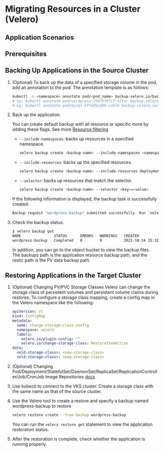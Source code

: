 # Migrating Resources in a Cluster (Velero)

## Application Scenarios

## Prerequisites

## Backing Up Applications in the Source Cluster

1. (Optional) To back up the data of a specified storage volume in the pod, add an annotation to the pod. The annotation template is as follows:

    ```bash
    kubectl -n <namespace> annotate pod/<pod_name> backup.velero.io/backup-volumes=<volume_name_1>,<volume_name_2>,...
    # Eg: kubectl annotate pod/wordpress-758fbf6fc7-s7fsr backup.velero.io/backup-volumes=wp-storage
    # Eg: kubectl annotate pod/mysql-5ffdfbc498-c45lh backup.velero.io/backup-volumes=mysql-storage

    ```

2. Back up the application.

    You can create default backup with all resource or specific more by adding these flags. See more [Resource filtering](https://velero.io/docs/v1.13/resource-filtering/)

    * `--include-namespaces`: backs up resources in a specified namespace.

        ```bash
        velero backup create <backup-name> --include-namespaces <namespace>
        ```

    * `--include-resources`: backs up the specified resources.

        ```bash
        velero backup create <backup-name> --include-resources deployments
        ```

    * `--selector`: backs up resources that match the selector.

        ```bash
        velero backup create <backup-name> --selector <key>=<value>
        ```

    If the following information is displayed, the backup task is successfully created:

    ```bash
    Backup request "wordpress-backup" submitted successfully. Run `velero backup describe wordpress-backup` or `velero backup logs wordpress-backup` for more details.
    ```

3. Check the backup status.

    ```bash
    $ velero backup get
    NAME               STATUS      ERRORS   WARNINGS   CREATED                         EXPIRES   STORAGE LOCATION   SELECTOR
    wordpress-backup   Completed   0        0          2021-10-14 15:32:07 +0800 CST   29d       default            <none>
    ```

    In addition, you can go to the object bucket to view the backup files. The backups path is the application resource backup path, and the restic path is the PV data backup path.

## Restoring Applications in the Target Cluster

1. (Optional) Changing PV/PVC Storage Classes
    Velero can change the storage class of persistent volumes and persistent volume claims during restores. To configure a storage class mapping, create a config map in the Velero namespace like the following:

    ```yaml
    apiVersion: v1
    kind: ConfigMap
    metadata:
      name: change-storage-class-config
      namespace: velero
      labels:
        velero.io/plugin-config: ""
        velero.io/change-storage-class: RestoreItemAction
    data:
      <old-storage-class>: <new-storage-class>
      <old-storage-class>: <new-storage-class>
    ```

2. (Optional) Changing Pod/Deployment/StatefulSet/DaemonSet/ReplicaSet/ReplicationController/Job/CronJob Image Repositories [docs](https://velero.io/docs/v1.13/restore-reference/)

3. Use kubectl to connect to the VKS cluster. Create a storage class with the same name as that of the source cluster.

4. Use the Velero tool to create a restore and specify a backup named wordpress-backup to restore

    ```bash
    velero restore create --from-backup wordpress-backup
    ```

    You can run the `velero restore get` statement to view the application restoration status.

5. After the restoration is complete, check whether the application is running properly.

